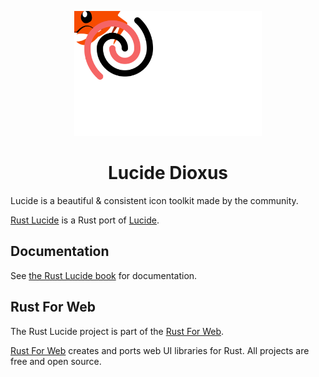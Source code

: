 <p align="center">
    <a href="../../logo.svg">
        <img src="../../logo.svg" width="300" height="200" alt="Rust Lucide Logo">
    </a>
</p>

<h1 align="center">Lucide Dioxus</h1>

Lucide is a beautiful & consistent icon toolkit made by the community.

[Rust Lucide](https://github.com/RustForWeb/lucide) is a Rust port of [Lucide](https://lucide.dev/).

## Documentation

See [the Rust Lucide book](https://lucide.rustforweb.org/) for documentation.

## Rust For Web

The Rust Lucide project is part of the [Rust For Web](https://github.com/RustForWeb).

[Rust For Web](https://github.com/RustForWeb) creates and ports web UI libraries for Rust. All projects are free and open source.
